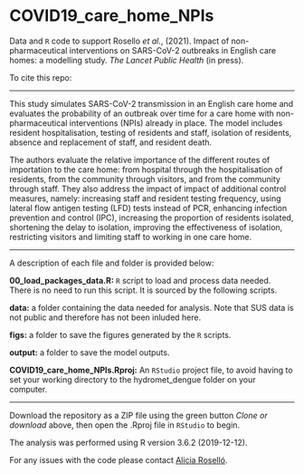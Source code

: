 # COVID19_care_home_NPIs

Data and `R` code to support Rosello *et al.*, (2021). Impact of non-pharmaceutical interventions on SARS-CoV-2 outbreaks in English care homes: a modelling study. *The Lancet Public Health* (in press). 

To cite this repo:
  


--------------------------------------------------------------------------------
  
  This study simulates SARS-CoV-2 transmission in an English care home and evaluates the probability of an outbreak over time for a care home with non-pharmaceutical interventions (NPIs) already in place. The model includes resident hospitalisation, testing of residents and staff, isolation of residents, absence and replacement of staff, and resident death. 
  
  The authors evaluate the relative importance of the different routes of importation to the care home: from hospital through the hospitalisation of residents, from the community through visitors, and from the community through staff. They also address the impact of impact of additional control measures, namely: increasing staff and resident testing frequency, using lateral flow antigen testing (LFD) tests instead of PCR, enhancing infection prevention and control (IPC), increasing the proportion of residents isolated, shortening the delay to isolation, improving the effectiveness of isolation, restricting visitors and limiting staff to working in one care home.

--------------------------------------------------------------------------------
  
  A description of each file and folder is provided below:
  
**00_load_packages_data.R:** `R` script to load and process data needed. There is no need to run this script. It is sourced by the following scripts. 


**data:** a folder containing the data needed for analysis. Note that SUS data is not public and therefore has not been inluded here. 

**figs:** a folder to save the figures generated by the `R` scripts.

**output:** a folder to save the model outputs. 

**COVID19_care_home_NPIs.Rproj:** An `RStudio` project file, to avoid having to set your working directory to the hydromet_dengue folder on your computer. 


--------------------------------------------------------------------------------

Download the repository as a ZIP file using the green button *Clone or download* above, then open the .Rproj file in `RStudio` to begin. 

The analysis was performed using R version 3.6.2 (2019-12-12).

For any issues with the code please contact [Alicia Roselló](https://www.lshtm.ac.uk/aboutus/people/rosello.alicia).
